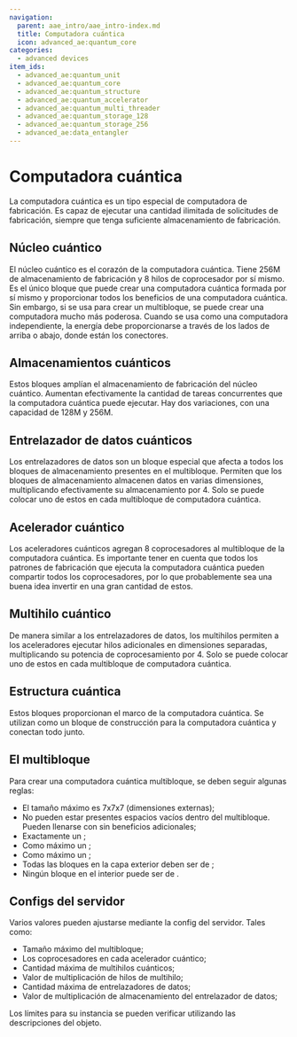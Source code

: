 ```yaml
---
navigation:
  parent: aae_intro/aae_intro-index.md
  title: Computadora cuántica
  icon: advanced_ae:quantum_core
categories:
  - advanced devices
item_ids:
  - advanced_ae:quantum_unit
  - advanced_ae:quantum_core
  - advanced_ae:quantum_structure
  - advanced_ae:quantum_accelerator
  - advanced_ae:quantum_multi_threader
  - advanced_ae:quantum_storage_128
  - advanced_ae:quantum_storage_256
  - advanced_ae:data_entangler
---
```


# Computadora cuántica

La computadora cuántica es un tipo especial de computadora de fabricación. Es capaz de ejecutar una cantidad ilimitada de
solicitudes de fabricación, siempre que tenga suficiente almacenamiento de fabricación.

<GameScene zoom="2" background="transparent">
  <ImportStructure src="../structure/quantum_computer_multiblock.snbt"></ImportStructure>
</GameScene>

## Núcleo cuántico

<BlockImage id="advanced_ae:quantum_core" p:powered="true" p:formed="true" scale="4"></BlockImage>

El núcleo cuántico es el corazón de la computadora cuántica. Tiene 256M de almacenamiento de fabricación y 8 hilos de
coprocesador por sí mismo. Es el único bloque que puede crear una computadora cuántica formada por sí mismo y proporcionar
todos los beneficios de una computadora cuántica. Sin embargo, si se usa para crear un multibloque, se puede crear una computadora
mucho más poderosa. Cuando se usa como una computadora independiente, la energía debe proporcionarse a través de los lados de arriba o abajo, donde están los conectores.

## Almacenamientos cuánticos

<Row gap="20">
<BlockImage id="advanced_ae:quantum_storage_128" scale="4"></BlockImage>
<BlockImage id="advanced_ae:quantum_storage_256" scale="4"></BlockImage>
</Row>

Estos bloques amplían el almacenamiento de fabricación del núcleo cuántico. Aumentan efectivamente la cantidad de tareas concurrentes
que la computadora cuántica puede ejecutar. Hay dos variaciones, con una capacidad de 128M y 256M.

## Entrelazador de datos cuánticos

<BlockImage id="advanced_ae:data_entangler" scale="4"></BlockImage>

Los entrelazadores de datos son un bloque especial que afecta a todos los bloques de almacenamiento presentes en el multibloque.
Permiten que los bloques de almacenamiento almacenen datos en varias dimensiones, multiplicando efectivamente su almacenamiento por 4.
Solo se puede colocar uno de estos en cada multibloque de computadora cuántica.

## Acelerador cuántico

<BlockImage id="advanced_ae:quantum_accelerator" scale="4"></BlockImage>

Los aceleradores cuánticos agregan 8 coprocesadores al multibloque de la computadora cuántica. Es importante tener en cuenta que todos los
patrones de fabricación que ejecuta la computadora cuántica pueden compartir todos los coprocesadores, por lo que probablemente sea una
buena idea invertir en una gran cantidad de estos.

## Multihilo cuántico

<BlockImage id="advanced_ae:quantum_multi_threader" scale="4"></BlockImage>

De manera similar a los entrelazadores de datos, los multihilos permiten a los aceleradores ejecutar hilos adicionales en dimensiones separadas,
multiplicando su potencia de coprocesamiento por 4. Solo se puede colocar uno de estos en cada multibloque de computadora cuántica.

## Estructura cuántica

<Row gap="20">
<BlockImage id="advanced_ae:quantum_structure" scale="4"></BlockImage>
<BlockImage id="advanced_ae:quantum_structure" p:formed="true" scale="4"></BlockImage>
<BlockImage id="advanced_ae:quantum_structure" p:formed="true" p:powered="true" scale="4"></BlockImage>
</Row>

Estos bloques proporcionan el marco de la computadora cuántica. Se utilizan como un bloque de construcción para la computadora
cuántica y conectan todo junto.

## El multibloque

Para crear una computadora cuántica multibloque, se deben seguir algunas reglas:
- El tamaño máximo es 7x7x7 (dimensiones externas);
- No pueden estar presentes espacios vacíos dentro del multibloque. Pueden llenarse con <ItemLink id="advanced_ae:quantum_unit" /> 
sin beneficios adicionales;
- Exactamente un <ItemLink id="advanced_ae:quantum_core" />;
- Como máximo un <ItemLink id="advanced_ae:data_entangler" />;
- Como máximo un <ItemLink id="advanced_ae:quantum_multi_threader" />;
- Todas las bloques en la capa exterior deben ser de <ItemLink id="advanced_ae:quantum_structure" />;
- Ningún bloque en el interior puede ser de <ItemLink id="advanced_ae:quantum_structure" />.

## Configs del servidor

Varios valores pueden ajustarse mediante la config del servidor. Tales como:
- Tamaño máximo del multibloque;
- Los coprocesadores en cada acelerador cuántico;
- Cantidad máxima de multihilos cuánticos;
- Valor de multiplicación de hilos de multihilo;
- Cantidad máxima de entrelazadores de datos;
- Valor de multiplicación de almacenamiento del entrelazador de datos;

Los límites para su instancia se pueden verificar utilizando las descripciones del objeto.
